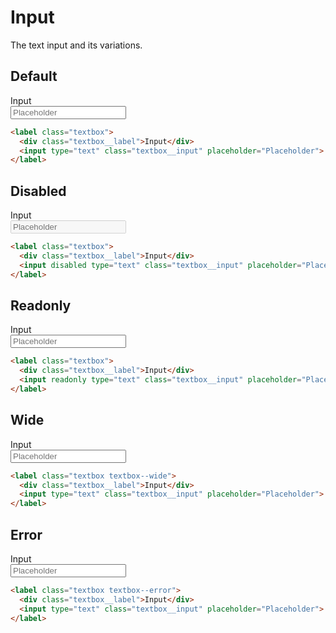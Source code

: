 # Input <Badge text="stable"/>
The text input and its variations.

## Default
<div class="p-3 border rounded-2 my-3">
  <label class="textbox">
    <div class="textbox__label">Input</div>
    <input type="text" class="textbox__input" placeholder="Placeholder">
  </label>
</div>

```html
<label class="textbox">
  <div class="textbox__label">Input</div>
  <input type="text" class="textbox__input" placeholder="Placeholder">
</label>
```

## Disabled
<div class="p-3 border rounded-2 my-3">
  <label class="textbox">
    <div class="textbox__label">Input</div>
    <input disabled type="text" class="textbox__input" placeholder="Placeholder">
  </label>
</div>

```html
<label class="textbox">
  <div class="textbox__label">Input</div>
  <input disabled type="text" class="textbox__input" placeholder="Placeholder">
</label>
```

## Readonly
<div class="p-3 border rounded-2 my-3">
  <label class="textbox">
    <div class="textbox__label">Input</div>
    <input readonly type="text" class="textbox__input" placeholder="Placeholder">
  </label>
</div>

```html
<label class="textbox">
  <div class="textbox__label">Input</div>
  <input readonly type="text" class="textbox__input" placeholder="Placeholder">
</label>
```

## Wide
<div class="p-3 border rounded-2 my-3">
  <label class="textbox textbox--wide">
    <div class="textbox__label">Input</div>
    <input type="text" class="textbox__input" placeholder="Placeholder">
  </label>
</div>

```html
<label class="textbox textbox--wide">
  <div class="textbox__label">Input</div>
  <input type="text" class="textbox__input" placeholder="Placeholder">
</label>
```

## Error
<div class="p-3 border rounded-2 my-3">
  <label class="textbox textbox--error">
    <div class="textbox__label">Input</div>
    <input type="text" class="textbox__input" placeholder="Placeholder">
  </label>
</div>

```html
<label class="textbox textbox--error">
  <div class="textbox__label">Input</div>
  <input type="text" class="textbox__input" placeholder="Placeholder">
</label>
```
